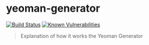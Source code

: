 # yeoman-generator
[![Build Status][travis-image]][travis-url]
[![Known Vulnerabilities][snyk-image]][snyk-url]

> Explanation of how it works the Yeoman Generator

[travis-image]: https://travis-ci.org/lenin-anzen/yeoman-generator.svg?branch=master
[travis-url]: https://travis-ci.org/lenin-anzen/yeoman-generator
[snyk-image]: https://snyk.io/test/github/lenin-anzen/yeoman-generator/badge.svg
[snyk-url]: https://snyk.io/test/github/lenin-anzen/yeoman-generator
